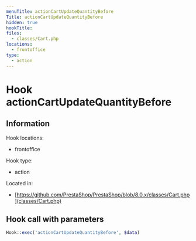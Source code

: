 ```yaml
---
menuTitle: actionCartUpdateQuantityBefore
Title: actionCartUpdateQuantityBefore
hidden: true
hookTitle: 
files:
  - classes/Cart.php
locations:
  - frontoffice
type:
  - action
---
```


# Hook actionCartUpdateQuantityBefore

## Information

Hook locations: 
  - frontoffice

Hook type: 
  - action

Located in: 
  - [https://github.com/PrestaShop/PrestaShop/blob/8.0.x/classes/Cart.php](classes/Cart.php)

## Hook call with parameters

```php
Hook::exec('actionCartUpdateQuantityBefore', $data)
```
